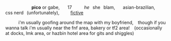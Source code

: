 
⠀⠀⠀⠀⠀⠀⠀⠀**pico** or gabe,⠀⠀ 17 ⠀⠀⠀ *he*⠀she⠀blam, ⠀⠀asian-brazilian,⠀⠀ css nerd⠀(unfortunately),⠀ ⠀⠀[fictive](https://newgrounds.fandom.com/wiki/Pico)

⠀⠀⠀⠀i'm usually goofing around the map with my boyfriend,⠀ though if you wanna talk i'm usually near the fnf area, bakery or tf2 area! ⠀(occasionally at docks, lmk area, or hazbin hotel area for gits and shiggles)
